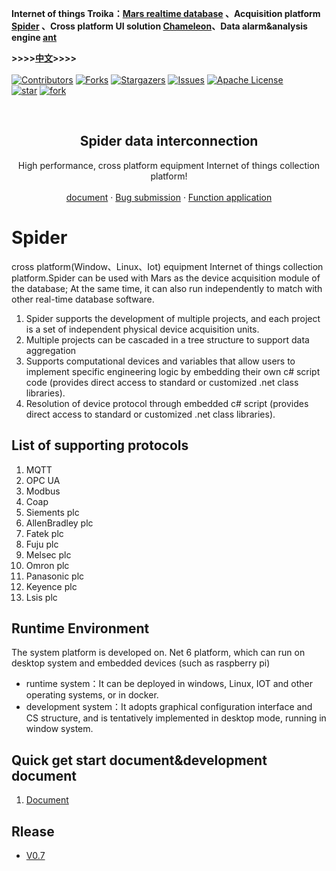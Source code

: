 **Internet of things Troika：[Mars realtime database](https://github.com/cdy816/mars) 、Acquisition platform [Spider](https://github.com/cdy816/Spider) 、Cross platform UI solution [Chameleon](https://github.com/cdy816/Chameleon)、Data alarm&analysis engine [ant](https://github.com/cdy816/Ant)**    

**>>>>[中文](https://github.com/cdy816/Spider/blob/master/README.zh-CN.md)>>>>**
 <br />
 <br />
[![Contributors][contributors-shield]][contributors-url]
[![Forks][forks-shield]][forks-url]
[![Stargazers][stars-shield]][stars-url]
[![Issues][issues-shield]][issues-url]
[![Apache License][license-shield]][license-url]
<br />
[![star](https://gitee.com/chongdaoyang/Spider/badge/star.svg?theme=white)](https://gitee.com/chongdaoyang/Spider/stargazers)
[![fork](https://gitee.com/chongdaoyang/Spider/badge/fork.svg?theme=white)](https://gitee.com/chongdaoyang/Spider/members)

<!-- PROJECT LOGO -->
<br />
<p align="center">

  <h2 align="center">Spider data interconnection</h2>
 
  <p align="center">
    High performance, cross platform equipment Internet of things collection platform!      
    <br />
    <br />
    <a href="https://github.com/cdy816/Spider/tree/master/Doc">document</a>
    ·
    <a href="https://github.com/cdy816/Spider/issues">Bug submission</a>
    ·
    <a href="https://github.com/cdy816/Spider/issues">Function application</a>
  </p>
</p>

# Spider
cross platform(Window、Linux、Iot) equipment Internet of things collection platform.Spider can be used with Mars as the device acquisition module of the database; At the same time, it can also run independently to match with other real-time database software.

1. Spider supports the development of multiple projects, and each project is a set of independent physical device acquisition units.
2. Multiple projects can be cascaded in a tree structure to support data aggregation
3. Supports computational devices and variables that allow users to implement specific engineering logic by embedding their own c# script code (provides direct access to standard or customized .net class libraries).
4. Resolution of device protocol through embedded c# script (provides direct access to standard or customized .net class libraries).

## List of supporting protocols
1. MQTT
2. OPC UA
3. Modbus
4. Coap
5. Siements plc
6. AllenBradley plc
7. Fatek plc
8. Fuju plc
9. Melsec plc
10. Omron plc
11. Panasonic plc
12. Keyence plc
13. Lsis plc

## Runtime Environment
The system platform is developed on. Net 6 platform, which can run on desktop system and embedded devices (such as raspberry pi)
* runtime system：It can be deployed in windows, Linux, IOT and other operating systems, or in docker. 
* development system：It adopts graphical configuration interface and CS structure, and is tentatively implemented in desktop mode, running in window system.

## Quick get start document&development document
1. [Document](https://github.com/cdy816/Spider/blob/master/Doc)

## Rlease
* [V0.7](https://github.com/cdy816/Spider/releases/tag/V0.7)


<!-- MARKDOWN LINKS & IMAGES -->
<!-- https://www.markdownguide.org/basic-syntax/#reference-style-links -->
[contributors-shield]: https://img.shields.io/github/contributors/cdy816/spider.svg?style=for-the-badge
[contributors-url]: https://github.com/cdy816/mars/graphs/contributors
[forks-shield]: https://img.shields.io/github/forks/cdy816/spider.svg?style=for-the-badge
[forks-url]:https://github.com/cdy816/mars/network/members
[stars-shield]: https://img.shields.io/github/stars/cdy816/spider.svg?style=for-the-badge
[stars-url]:https://github.com/cdy816/mars/stargazers
[issues-shield]: https://img.shields.io/github/issues/cdy816/spider.svg?style=for-the-badge
[issues-url]:https://github.com/cdy816/mars/issues
[license-shield]: https://img.shields.io/github/license/cdy816/spider.svg?style=for-the-badge
[license-url]: https://github.com/cdy816/spider/blob/master/LICENSE
